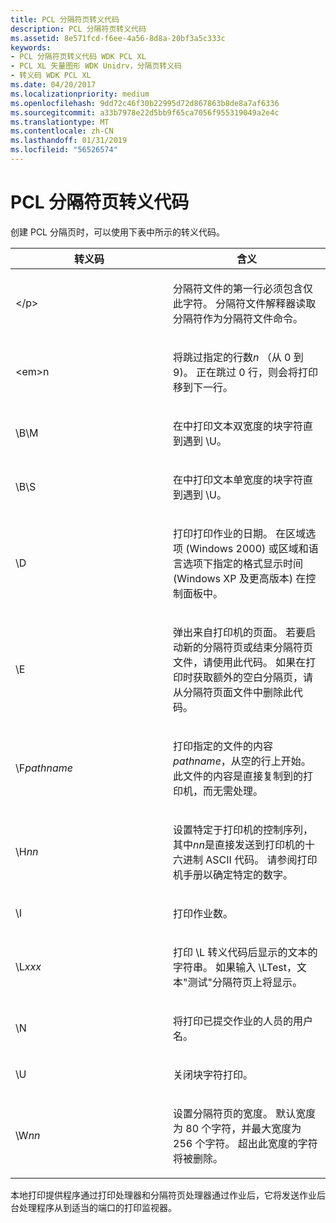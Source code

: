 ```yaml
---
title: PCL 分隔符页转义代码
description: PCL 分隔符页转义代码
ms.assetid: 8e571fcd-f6ee-4a56-8d8a-20bf3a5c333c
keywords:
- PCL 分隔符页转义代码 WDK PCL XL
- PCL XL 矢量图形 WDK Unidrv，分隔页转义码
- 转义码 WDK PCL XL
ms.date: 04/20/2017
ms.localizationpriority: medium
ms.openlocfilehash: 9dd72c46f30b22995d72d867863b8de8a7af6336
ms.sourcegitcommit: a33b7978e22d5bb9f65ca7056f955319049a2e4c
ms.translationtype: MT
ms.contentlocale: zh-CN
ms.lasthandoff: 01/31/2019
ms.locfileid: "56526574"
---
```

# <a name="pcl-separator-page-escape-codes"></a>PCL 分隔符页转义代码





创建 PCL 分隔页时，可以使用下表中所示的转义代码。

<table>
<colgroup>
<col width="50%" />
<col width="50%" />
</colgroup>
<thead>
<tr class="header">
<th>转义码</th>
<th>含义</th>
</tr>
</thead>
<tbody>
<tr class="odd">
<td><p>&lt;/p&gt;</td>
<td><p>分隔符文件的第一行必须包含仅此字符。 分隔符文件解释器读取分隔符作为分隔符文件命令。</p></td>
</tr>
<tr class="even">
<td><p>&lt;em&gt;n</em></p></td>
<td><p>将跳过指定的行数<em>n</em> （从 0 到 9)。 正在跳过 0 行，则会将打印移到下一行。</p></td>
</tr>
<tr class="odd">
<td><p>\B\M</p></td>
<td><p>在中打印文本双宽度的块字符直到遇到 \U。</p></td>
</tr>
<tr class="even">
<td><p>\B\S</p></td>
<td><p>在中打印文本单宽度的块字符直到遇到 \U。</p></td>
</tr>
<tr class="odd">
<td><p>\D</p></td>
<td><p>打印打印作业的日期。 在区域选项 (Windows 2000) 或区域和语言选项下指定的格式显示时间 (Windows XP 及更高版本) 在控制面板中。</p></td>
</tr>
<tr class="even">
<td><p>\E</p></td>
<td><p>弹出来自打印机的页面。 若要启动新的分隔符页或结束分隔符页文件，请使用此代码。 如果在打印时获取额外的空白分隔页，请从分隔符页面文件中删除此代码。</p></td>
</tr>
<tr class="odd">
<td><p>\F<em>pathname</em></p></td>
<td><p>打印指定的文件的内容<em>pathname</em>，从空的行上开始。 此文件的内容是直接复制到的打印机，而无需处理。</p></td>
</tr>
<tr class="even">
<td><p>\H<em>nn</em></p></td>
<td><p>设置特定于打印机的控制序列，其中<em>nn</em>是直接发送到打印机的十六进制 ASCII 代码。 请参阅打印机手册以确定特定的数字。</p></td>
</tr>
<tr class="odd">
<td><p>\I</p></td>
<td><p>打印作业数。</p></td>
</tr>
<tr class="even">
<td><p>\L<em>xxx</em></p></td>
<td><p>打印 \L 转义代码后显示的文本的字符串。 如果输入 \LTest，文本&quot;测试&quot;分隔符页上将显示。</p></td>
</tr>
<tr class="odd">
<td><p>\N</p></td>
<td><p>将打印已提交作业的人员的用户名。</p></td>
</tr>
<tr class="even">
<td><p>\U</p></td>
<td><p>关闭块字符打印。</p></td>
</tr>
<tr class="odd">
<td><p>\W<em>nn</em></p></td>
<td><p>设置分隔符页的宽度。 默认宽度为 80 个字符，并最大宽度为 256 个字符。 超出此宽度的字符将被删除。</p></td>
</tr>
</tbody>
</table>

 

本地打印提供程序通过打印处理器和分隔符页处理器通过作业后，它将发送作业后台处理程序从到适当的端口的打印监视器。

 

 




